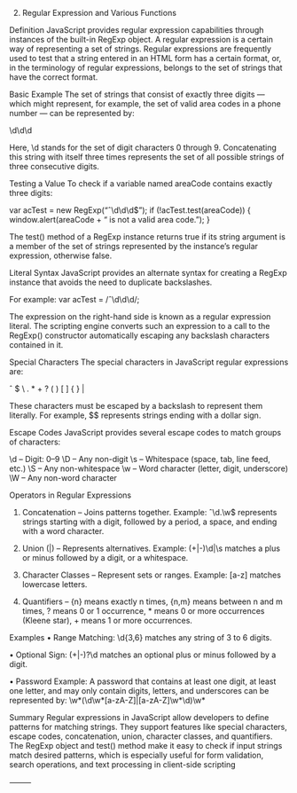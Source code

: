 2. Regular Expression and Various Functions

Definition
JavaScript provides regular expression capabilities through instances of the built-in RegExp object. A regular expression is a certain way of representing a set of strings. Regular expressions are frequently used to test that a string entered in an HTML form has a certain format, or, in the terminology of regular expressions, belongs to the set of strings that have the correct format.

Basic Example
The set of strings that consist of exactly three digits — which might represent, for example, the set of valid area codes in a phone number — can be represented by:

\d\d\d

Here, \d stands for the set of digit characters 0 through 9. Concatenating this string with itself three times represents the set of all possible strings of three consecutive digits.

Testing a Value
To check if a variable named areaCode contains exactly three digits:

var acTest = new RegExp(“ˆ\d\d\d$”);
if (!acTest.test(areaCode)) {
window.alert(areaCode + “ is not a valid area code.”);
}

The test() method of a RegExp instance returns true if its string argument is a member of the set of strings represented by the instance’s regular expression, otherwise false.

Literal Syntax
JavaScript provides an alternate syntax for creating a RegExp instance that avoids the need to duplicate backslashes.

For example:
var acTest = /ˆ\d\d\d/;

The expression on the right-hand side is known as a regular expression literal. The scripting engine converts such an expression to a call to the RegExp() constructor automatically escaping any backslash characters contained in it.

Special Characters
The special characters in JavaScript regular expressions are:

ˆ $ \ . \* + ? ( ) [ ] { } |

These characters must be escaped by a backslash to represent them literally. For example, $$ represents strings ending with a dollar sign.

Escape Codes
JavaScript provides several escape codes to match groups of characters:

\d – Digit: 0–9
\D – Any non-digit
\s – Whitespace (space, tab, line feed, etc.)
\S – Any non-whitespace
\w – Word character (letter, digit, underscore)
\W – Any non-word character

Operators in Regular Expressions

1. Concatenation – Joins patterns together. Example: ˆ\d.\w$ represents strings starting with a digit, followed by a period, a space, and ending with a word character.

2. Union (|) – Represents alternatives. Example: (+|-)\d|\s matches a plus or minus followed by a digit, or a whitespace.

3. Character Classes – Represent sets or ranges. Example: [a-z] matches lowercase letters.

4. Quantifiers – {n} means exactly n times, {n,m} means between n and m times, ? means 0 or 1 occurrence, \* means 0 or more occurrences (Kleene star), + means 1 or more occurrences.

Examples
• Range Matching: \d{3,6} matches any string of 3 to 6 digits.

• Optional Sign: (+|-)?\d matches an optional plus or minus followed by a digit.

• Password Example: A password that contains at least one digit, at least one letter, and may only contain digits, letters, and underscores can be represented by:
\w*(\d\w*[a-zA-Z]|[a-zA-Z]\w*\d)\w*

Summary
Regular expressions in JavaScript allow developers to define patterns for matching strings. They support features like special characters, escape codes, concatenation, union, character classes, and quantifiers. The RegExp object and test() method make it easy to check if input strings match desired patterns, which is especially useful for form validation, search operations, and text processing in client-side scripting

⸻
